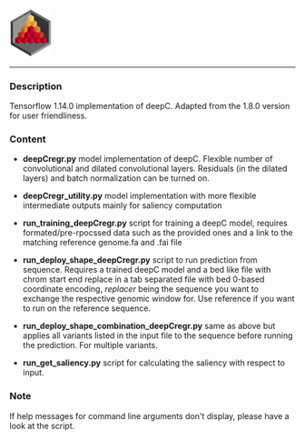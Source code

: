 <img src="../docs/logo_1_transparent.png" width="75">

-------------------------------------------------------------------------------

### Description

Tensorflow 1.14.0 implementation of deepC. Adapted from the 1.8.0 version for user friendliness.

### Content

*  **deepCregr.py** model implementation of deepC. Flexible number of convolutional
and dilated convolutional layers. Residuals (in the dilated layers) and batch normalization can be turned on.

* **deepCregr_utility.py** model implementation with more flexible intermediate outputs mainly for saliency computation

* **run_training_deepCregr.py** script for training a deepC model, requires formated/pre-rpocssed data such as the provided ones and a link to the matching reference genome.fa and .fai file

* **run_deploy_shape_deepCregr.py** script to run prediction from sequence.
Requires a trained deepC model and a bed like file with chrom start end replace
in a tab separated file with bed 0-based coordinate encoding, *replacer* being the sequence you want to exchange the respective genomic window for. Use reference if you want to run on the reference sequence.

* **run_deploy_shape_combination_deepCregr.py** same as above but applies all variants listed in the input file to the sequence before running the prediction. For multiple variants.

* **run_get_saliency.py** script for calculating the saliency with respect to input.


### Note

If help messages for command line arguments don't display, please have a look at the script.
